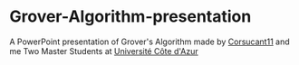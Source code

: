 # Grover-Algorithm-presentation
A PowerPoint presentation of Grover's Algorithm
made by [Corsucant11](https://github.com/Coruscant11) and me Two Master Students at [Université Côte d'Azur](https://ds4h.univ-cotedazur.eu/)
